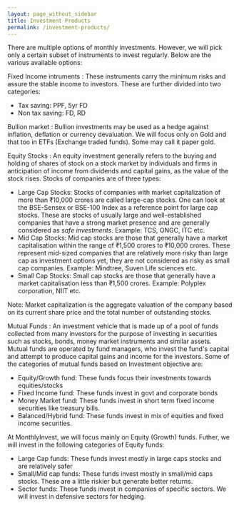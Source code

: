 ```yaml
---
layout: page_without_sidebar
title: Investment Products
permalink: /investment-products/
---
```


There are multiple options of monthly investments. However, we will pick only a certain subset of instruments to invest regularly. Below are the various available options:

Fixed Income intruments
: These instruments carry the minimum risks and assure the stable income to investors. These are further divided into two categories:

- Tax saving:  PPF, 5yr FD
- Non tax saving:  FD, RD

Bullion market
: Bullion investments may be used as a hedge against inflation, deflation or currency devaluation. We will focus only on Gold and that too in ETFs (Exchange traded funds). Some may call it paper gold.

Equity Stocks
: An equity investment generally refers to the buying and holding of shares of stock on a stock market by individuals and firms in anticipation of income from dividends and capital gains, as the value of the stock rises. Stocks of companies are of three types:

- Large Cap Stocks: Stocks of companies with market capitalization of more than ₹10,000 crores are called large-cap stocks. One can look at the BSE-Sensex or BSE-100 Index as a reference point for large cap stocks. These are stocks of usually large and well-established companies that have a strong market presence and are generally considered as _safe investments_. Example: TCS, ONGC, ITC etc.
- Mid Cap Stocks: Mid cap stocks are those that generally have a market capitalisation within the range of ₹1,500 crores to ₹10,000 crores. These represent mid-sized companies that are relatively more risky than large cap as investment options yet, they are not considered as risky as small cap companies.  Example: Mindtree, Suven Life sciences etc.
- Small Cap Stocks: Small cap stocks are those that generally have a market capitalisation less than ₹1,500 crores. Example: Polyplex corporation, NIIT etc.

Note: Market capitalization is the aggregate valuation of the company based on its current share price and the total number of outstanding stocks.

Mutual Funds
: An investment vehicle that is made up of a pool of funds collected from many investors for the purpose of investing in securities such as stocks, bonds, money market instruments and similar assets. Mutual funds are operated by fund managers, who invest the fund's capital and attempt to produce capital gains and income for the investors. Some of the categories of mutual funds based on Investment objective are:

- Equity/Growth fund: These funds focus their investments towards equities/stocks
- Fixed Income fund: These funds invest in govt and corporate bonds
- Money Market fund: These funds invest in short term fixed income securities like treasury bills.
- Balanced/Hybrid fund: These funds invest in mix of equities and fixed income securities.

At MonthlyInvest, we will focus mainly on Equity (Growth) funds. Futher, we will invest in the following categories of Equity funds:

- Large Cap funds: These funds invest mostly in large caps stocks and are relatively safer
- Small/Mid cap funds: These funds invest mostly in small/mid caps stocks. These are a little riskier but generate better returns.
- Sector funds: These funds invest in companies of specific sectors. We will invest in defensive sectors for hedging.

